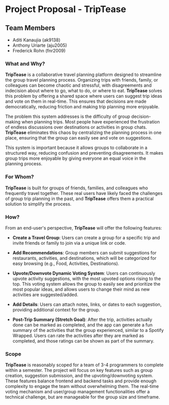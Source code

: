 # Project Proposal - TripTease

## Team Members
- Aditi Kanaujia (ak9138)
- Anthony Uriarte (aju2005)
- Frederick Rohn (fnr2009)

### **What and Why?**

**TripTease** is a collaborative travel planning platform designed to streamline the group travel planning process. Organizing trips with friends, family, or colleagues can become chaotic and stressful, with disagreements and indecision about where to go, what to do, or where to eat. **TripTease** solves this problem by offering a shared space where users can suggest trip ideas and vote on them in real-time. This ensures that decisions are made democratically, reducing friction and making trip planning more enjoyable.

The problem this system addresses is the difficulty of group decision-making when planning trips. Most people have experienced the frustration of endless discussions over destinations or activities in group chats. **TripTease** eliminates this chaos by centralizing the planning process in one place, ensuring that the group can easily see and vote on suggestions.

This system is important because it allows groups to collaborate in a structured way, reducing confusion and preventing disagreements. It makes group trips more enjoyable by giving everyone an equal voice in the planning process.

### **For Whom?**

**TripTease** is built for groups of friends, families, and colleagues who frequently travel together. These real users have likely faced the challenges of group trip planning in the past, and **TripTease** offers them a practical solution to simplify the process.

### **How?**

From an end-user's perspective, **TripTease** will offer the following features:

- **Create a Travel Group**: Users can create a group for a specific trip and invite friends or family to join via a unique link or code.
  
- **Add Recommendations**: Group members can submit suggestions for restaurants, activities, and destinations, which will be categorized for easy browsing (e.g., Food, Activities, Destinations).
  
- **Upvote/Downvote Dynamic Voting System**: Users can continuously upvote activity suggestions, with the most upvoted options rising to the top. This voting system allows the group to easily see and prioritize the most popular ideas, and allows users to change their mind as new activities are suggested/added.
  
- **Add Details**: Users can attach notes, links, or dates to each suggestion, providing additional context for the group.
  
- **Post-Trip Summary (Stretch Goal)**: After the trip, activities actually done can be marked as completed, and the app can generate a fun summary of the activities that the group experienced, similar to a Spotify Wrapped. Users can rate the activities after they are marked as completed, and those ratings can be shown as part of the summary.

### **Scope**

**TripTease** is reasonably scoped for a team of 3-4 programmers to complete within a semester. The project will focus on key features such as group creation, suggestion submission, and the upvoting/downvoting system. These features balance frontend and backend tasks and provide enough complexity to engage the team without overwhelming them. The real-time voting mechanism and user/group management functionalities offer a technical challenge, but are manageable for the group size and timeframe.
